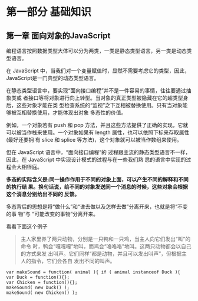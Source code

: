 # 第一部分 基础知识

## 第一章 面向对象的JavaScript

编程语言按照数据类型大体可以分为两类，一类是静态类型语言，另一类是动态类型语言。

在 JavaScript 中，当我们对一个变量赋值时，显然不需要考虑它的类型，因此，JavaScript是一门典型的动态类型语言。

在静态类型语言中，要实现“面向接口编程”并不是一件容易的事情，往往要通过抽象类或 者接口等将对象进行向上转型。当对象的真正类型被隐藏在它的超类型身后，这些对象才能在类 型检查系统的“监视”之下互相被替换使用。只有当对象能够被互相替换使用，才能体现出对象 多态性的价值。

例如，一个对象若有 push 和 pop 方法，并且这些方法提供了正确的实现，它就 可以被当作栈来使用。一个对象如果有 length 属性，也可以依照下标来存取属性(最好还要拥 有 slice 和 splice 等方法)，这个对象就可以被当作数组来使用。

但在 JavaScript 语言中，“面向接口编程”的 过程跟主流的静态类型语言不一样，因此，在 JavaScript 中实现设计模式的过程与在一些我们熟 悉的语言中实现的过程会大相径庭。

**多态的实际含义是:同一操作作用于不同的对象上面，可以产生不同的解释和不同的执行结 果。换句话说，给不同的对象发送同一个消息的时候，这些对象会根据这个消息分别给出不同的 反馈。**

多态背后的思想是将“做什么”和“谁去做以及怎样去做”分离开来，也就是将“不变的事 物”与 “可能改变的事物”分离开来。

看看下面这个例子

> 主人家里养了两只动物，分别是一只鸭和一只鸡，当主人向它们发出“叫”的命令 时，鸭会“嘎嘎嘎”地叫，而鸡会“咯咯咯”地叫。这两只动物都会以自己的方式来发 出叫声。它们同样“都是动物，并且可以发出叫声”，但根据主人的指令，它们会各自 发出不同的叫声。

```
var makeSound = function( animal ){ if ( animal instanceof Duck ){
var Duck = function(){}; 
var Chicken = function(){};
makeSound( new Duck() ); 
makeSound( new Chicken() );
```


